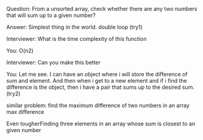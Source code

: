 Question: From a unsorted array, check whether there are any two numbers that will sum up to a given number?

Answer: Simplest thing in the world. double loop (try1)

Interviewer: What is the time complexity of this function

You: O(n2)

Interviewer: Can you make this better

You: Let me see. I can have an object where i will store the difference of sum and element. And then when i get to a new element and if i find the difference is the object, then i have a pair that sums up to the desired sum.(try2)


similar problem: find the maximum difference of two numbers in an array max difference

Even tougherFinding three elements in an array whose sum is closest to an given number
